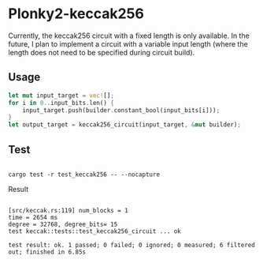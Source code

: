 # Plonky2-keccak256

Currently, the keccak256 circuit with a fixed length is only available. In the future, I plan to implement a circuit with a variable input length (where the length does not need to be specified during circuit build).

## Usage

```rust
let mut input_target = vec![];
for i in 0..input_bits.len() {
    input_target.push(builder.constant_bool(input_bits[i]));
}
let output_target = keccak256_circuit(input_target, &mut builder);
```

## Test

```

cargo test -r test_keccak256 -- --nocapture

```

Result

```

[src/keccak.rs:119] num_blocks = 1
time = 2654 ms
degree = 32768, degree_bits= 15
test keccak::tests::test_keccak256_circuit ... ok

test result: ok. 1 passed; 0 failed; 0 ignored; 0 measured; 6 filtered out; finished in 6.85s

```

```

```
